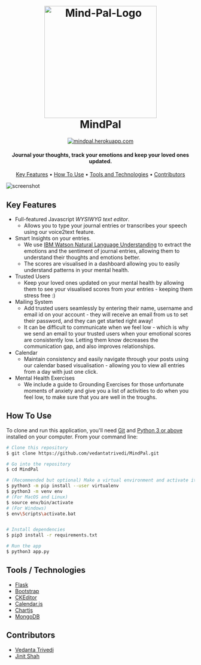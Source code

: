   
<h1 align="center">
  <br>
  <a href="https://mindpal.herokuapp.com/"><img src="https://i.ibb.co/4R22KF4/Mind-Pal-Logo.png" alt="Mind-Pal-Logo" width = "300"></a>
  <br>
  MindPal
</h1>
<p align = "center">
<a href="https://mindpal.herokuapp.com/">
    <img src="https://img.shields.io/badge/-View Live-green.svg"
         alt="mindpal.herokuapp.com">
  </a>
  </p>
<h4 align="center">Journal your thoughts, track your emotions and keep your loved ones updated.</h4>



<p align="center">
  <a href="#key-features">Key Features</a> •
  <a href="#how-to-use">How To Use</a> •
  <a href="#tools--technologies">Tools and Technologies</a> •
  <a href="#Contributors">Contributors</a> 
</p>

![screenshot](https://i.ibb.co/rZQKYP4/MindPal.gif)

## Key Features

* Full-featured Javascript _WYSIWYG text editor_.
  - Allows you to type your journal entries or transcribes your speech using our voice2text feature.
* Smart Insights on your entries.
	* We use [IBM Watson Natural Language Understanding](https://www.ibm.com/in-en/cloud/watson-natural-language-understanding) to extract the emotions and the sentiment of journal entries, allowing them to understand their thoughts and emotions better.
	* The scores are visualised in a dashboard allowing you to easily understand patterns in your mental health.
* Trusted Users
  - Keep your loved ones updated on your mental health by allowing them to see your visualised scores from your entries - keeping them stress free :)
* Mailing System
	* Add trusted users seamlessly by entering their name, username and email id on your account - they will receive an email from us to set their password, and they can get started right away!
	* It can be difficult to communicate when we feel low - which is why we send an email to your trusted users when your emotional scores are consistently low. Letting them know decreases the communication gap, and also improves relationships.
* Calendar 
	* Maintain consistency and easily navigate through your posts using our calendar based visualisation - allowing you to view all entries from a day with just one click.
* Mental Health Exercises
	* We include a guide to Grounding Exercises for those unfortunate moments of anxiety and give you a list of activities to do when you feel low, to make sure that you are well in the troughs.


## How To Use

To clone and run this application, you'll need [Git](https://git-scm.com) and [Python 3 or above](https://www.python.org/downloads/) installed on your computer. From your command line:

```bash
# Clone this repository
$ git clone https://github.com/vedantatrivedi/MindPal.git

# Go into the repository
$ cd MindPal

# (Recommended but optional) Make a virtual environment and activate it
$ python3 -m pip install --user virtualenv 
$ python3 -m venv env
# (For MacOS and Linux)
$ source env/bin/activate
# (For Windows)
$ env\Scripts\activate.bat


# Install dependencies
$ pip3 install -r requirements.txt

# Run the app
$ python3 app.py
```
## Tools / Technologies


- [Flask](https://flask.palletsprojects.com/en/2.0.x/)
- [Bootstrap](https://getbootstrap.com/)
- [CKEditor](https://ckeditor.com/)
- [Calendar.js](https://fullcalendar.io/)
-  [Chartjs](https://www.chartjs.org/)
- [MongoDB](https://www.mongodb.com/)


## Contributors

- [Vedanta Trivedi](https://github.com/vedantatrivedi) 
- [Jinit Shah](https://github.com/jinit24) 

